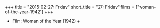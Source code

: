 +++
title = "2015-02-27: Friday"
short_title = "27: Friday"
films = ["woman-of-the-year-1942"]
+++


* Film: Woman of the Year (1942) +
